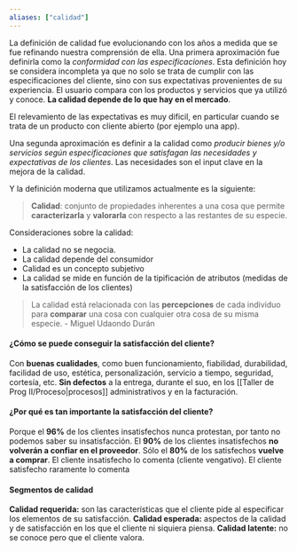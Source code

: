 ```yaml
---
aliases: ["calidad"]
---
```

La definición de calidad fue evolucionando con los años a medida que se fue refinando nuestra comprensión de ella. Una primera aproximación fue definirla como la *conformidad con las especificaciones*. Esta definición hoy se considera incompleta ya que no solo se trata de cumplir con las especificaciones del cliente, sino con sus expectativas provenientes de su experiencia. El usuario compara con los productos y servicios que ya utilizó y conoce. **La calidad depende de lo que hay en el mercado**.

El relevamiento de las expectativas es muy dificil, en particular cuando se trata de un producto con cliente abierto (por ejemplo una app).

Una segunda aproximación es definir a la calidad como *producir bienes y/o servicios según especificaciones que satisfagan las necesidades y expectativas de los clientes*. Las necesidades son el input clave en la mejora de la calidad.

Y la definición moderna que utilizamos actualmente es la siguiente:
> **Calidad**: conjunto de propiedades inherentes a una cosa que permite **caracterizarla** y **valorarla** con respecto a las restantes de su especie.

Consideraciones sobre la calidad:
- La calidad no se negocia.
- La calidad depende del consumidor
- Calidad es un concepto subjetivo
- La calidad se mide en función de la tipificación de atributos (medidas de la satisfacción de los clientes)

> La calidad está relacionada con las **percepciones** de cada individuo para **comparar** una cosa con cualquier otra cosa de su misma especie. - Miguel Udaondo Durán

#### ¿Cómo se puede conseguir la satisfacción del cliente?
Con **buenas cualidades**, como buen funcionamiento, fiabilidad, durabilidad, facilidad de uso, estética, personalización, servicio a tiempo, seguridad, cortesía, etc.
**Sin defectos** a la entrega, durante el suo, en los [[Taller de Prog II/Proceso|procesos]] administrativos y en la facturación.

#### ¿Por qué es tan importante la satisfacción del cliente?
Porque el **96%** de los clientes insatisfechos nunca protestan, por tanto no podemos saber su insatisfacción.
El **90%** de los clientes insatisfechos **no volverán a confiar en el proveedor**.
Sólo el **80%** de los satisfechos **vuelve a comprar**.
El cliente insatisfecho lo comenta (cliente vengativo).
El cliente satisfecho raramente lo comenta

#### Segmentos de calidad
**Calidad requerida:** son las características que el cliente pide al especificar los elementos de su satisfacción.
**Calidad esperada:** aspectos de la calidad y de satisfacción en los que el cliente ni siquiera piensa.
**Calidad latente:** no se conoce pero que el cliente valora.
